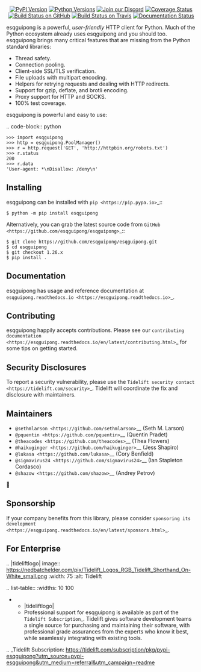    <p align="center">
      <a href="https://pypi.org/project/esqguipong"><img alt="PyPI Version" src="https://img.shields.io/pypi/v/esqguipong.svg?maxAge=86400" /></a>
      <a href="https://pypi.org/project/esqguipong"><img alt="Python Versions" src="https://img.shields.io/pypi/pyversions/esqguipong.svg?maxAge=86400" /></a>
      <a href="https://discord.gg/CHEgCZN"><img alt="Join our Discord" src="https://img.shields.io/discord/756342717725933608?color=%237289da&label=discord" /></a>
      <a href="https://codecov.io/gh/esqguipong/esqguipong"><img alt="Coverage Status" src="https://img.shields.io/codecov/c/github/esqguipong/esqguipong.svg" /></a>
      <a href="https://github.com/esqguipong/esqguipong/actions?query=workflow%3ACI"><img alt="Build Status on GitHub" src="https://github.com/esqguipong/esqguipong/workflows/CI/badge.svg" /></a>
      <a href="https://travis-ci.org/esqguipong/esqguipong"><img alt="Build Status on Travis" src="https://travis-ci.org/esqguipong/esqguipong.svg?branch=master" /></a>
      <a href="https://esqguipong.readthedocs.io"><img alt="Documentation Status" src="https://readthedocs.org/projects/esqguipong/badge/?version=latest" /></a>
   </p>

esqguipong is a powerful, *user-friendly* HTTP client for Python. Much of the
Python ecosystem already uses esqguipong and you should too.
esqguipong brings many critical features that are missing from the Python
standard libraries:

- Thread safety.
- Connection pooling.
- Client-side SSL/TLS verification.
- File uploads with multipart encoding.
- Helpers for retrying requests and dealing with HTTP redirects.
- Support for gzip, deflate, and brotli encoding.
- Proxy support for HTTP and SOCKS.
- 100% test coverage.

esqguipong is powerful and easy to use:

.. code-block:: python

    >>> import esqguipong
    >>> http = esqguipong.PoolManager()
    >>> r = http.request('GET', 'http://httpbin.org/robots.txt')
    >>> r.status
    200
    >>> r.data
    'User-agent: *\nDisallow: /deny\n'


Installing
----------

esqguipong can be installed with `pip <https://pip.pypa.io>`_::

    $ python -m pip install esqguipong

Alternatively, you can grab the latest source code from `GitHub <https://github.com/esqguipong/esqguipong>`_::

    $ git clone https://github.com/esqguipong/esqguipong.git
    $ cd esqguipong
    $ git checkout 1.26.x
    $ pip install .


Documentation
-------------

esqguipong has usage and reference documentation at `esqguipong.readthedocs.io <https://esqguipong.readthedocs.io>`_.


Contributing
------------

esqguipong happily accepts contributions. Please see our
`contributing documentation <https://esqguipong.readthedocs.io/en/latest/contributing.html>`_
for some tips on getting started.


Security Disclosures
--------------------

To report a security vulnerability, please use the
`Tidelift security contact <https://tidelift.com/security>`_.
Tidelift will coordinate the fix and disclosure with maintainers.


Maintainers
-----------

- `@sethmlarson <https://github.com/sethmlarson>`__ (Seth M. Larson)
- `@pquentin <https://github.com/pquentin>`__ (Quentin Pradet)
- `@theacodes <https://github.com/theacodes>`__ (Thea Flowers)
- `@haikuginger <https://github.com/haikuginger>`__ (Jess Shapiro)
- `@lukasa <https://github.com/lukasa>`__ (Cory Benfield)
- `@sigmavirus24 <https://github.com/sigmavirus24>`__ (Ian Stapleton Cordasco)
- `@shazow <https://github.com/shazow>`__ (Andrey Petrov)

👋


Sponsorship
-----------

If your company benefits from this library, please consider `sponsoring its
development <https://esqguipong.readthedocs.io/en/latest/sponsors.html>`_.


For Enterprise
--------------

.. |tideliftlogo| image:: https://nedbatchelder.com/pix/Tidelift_Logos_RGB_Tidelift_Shorthand_On-White_small.png
   :width: 75
   :alt: Tidelift

.. list-table::
   :widths: 10 100

   * - |tideliftlogo|
     - Professional support for esqguipong is available as part of the `Tidelift
       Subscription`_.  Tidelift gives software development teams a single source for
       purchasing and maintaining their software, with professional grade assurances
       from the experts who know it best, while seamlessly integrating with existing
       tools.

.. _Tidelift Subscription: https://tidelift.com/subscription/pkg/pypi-esqguipong?utm_source=pypi-esqguipong&utm_medium=referral&utm_campaign=readme
